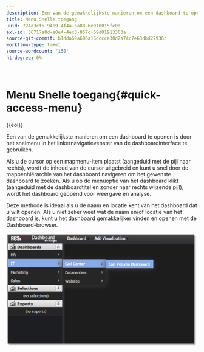 ```yaml
---
description: Een van de gemakkelijkste manieren om een dashboard te openen is door het snelmenu in het linkernavigatievenster van de dashboardinterface te gebruiken.
title: Menu Snelle toegang
uuid: 724a3cf5-94e9-4f4a-ba88-6e010015fe0d
exl-id: 36717e0d-e0e4-4ec3-857c-59d01913363a
source-git-commit: b1dda69a606a16dccca30d2a74c7e63dbd27936c
workflow-type: tm+mt
source-wordcount: '150'
ht-degree: 0%

---
```


# Menu Snelle toegang{#quick-access-menu}

{{eol}}

Een van de gemakkelijkste manieren om een dashboard te openen is door het snelmenu in het linkernavigatievenster van de dashboardinterface te gebruiken.

Als u de cursor op een mapmenu-item plaatst (aangeduid met de pijl naar rechts), wordt de inhoud van de cursor uitgebreid en kunt u snel door de mappenhiërarchie van het dashboard navigeren om het gewenste dashboard te zoeken. Als u op de menuoptie van het dashboard klikt (aangeduid met de dashboardtitel en zonder naar rechts wijzende pijl), wordt het dashboard geopend voor weergave en analyse.

Deze methode is ideaal als u de naam en locatie kent van het dashboard dat u wilt openen. Als u niet zeker weet wat de naam en/of locatie van het dashboard is, kunt u het dashboard gemakkelijker vinden en openen met de Dashboard-browser.

![](assets/quick_access_menu.png)
